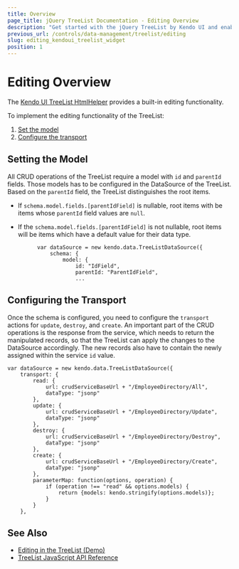 ```yaml
---
title: Overview
page_title: jQuery TreeList Documentation - Editing Overview
description: "Get started with the jQuery TreeList by Kendo UI and enable CRUD operations."
previous_url: /controls/data-management/treelist/editing
slug: editing_kendoui_treelist_widget
position: 1
---
```


# Editing Overview

The [Kendo UI TreeList HtmlHelper](https://demos.telerik.com/kendo-ui/treelist) provides a built-in editing functionality.

To implement the editing functionality of the TreeList:

1. [Set the model](#setting-the-model)
1. [Configure the transport](#configuring-the-transport)

## Setting the Model

All CRUD operations of the TreeList require a model with `id` and `parentId` fields. Those models has to be configured in the DataSource of the TreeList. Based on the `parentId` field, the TreeList distinguishes the root items.
* If `schema.model.fields.[parentIdField]` is nullable, root items with be items whose `parentId` field values are `null`.
* If the `schema.model.fields.[parentIdField]` is not nullable, root items will be items which have a default value for their data type.

			var dataSource = new kendo.data.TreeListDataSource({
		        schema: {
		            model: {
		                id: "IdField",
		                parentId: "ParentIdField",
		                ...


## Configuring the Transport

Once the schema is configured, you need to configure the `transport` actions for `update`, `destroy`, and `create`. An important part of the CRUD operations is the response from the service, which needs to return the manipulated records, so that the TreeList can apply the changes to the DataSource accordingly. The new records also have to contain the newly assigned within the service `id` value.

	var dataSource = new kendo.data.TreeListDataSource({
        transport: {
            read: {
                url: crudServiceBaseUrl + "/EmployeeDirectory/All",
                dataType: "jsonp"
            },
            update: {
                url: crudServiceBaseUrl + "/EmployeeDirectory/Update",
                dataType: "jsonp"
            },
            destroy: {
                url: crudServiceBaseUrl + "/EmployeeDirectory/Destroy",
                dataType: "jsonp"
            },
            create: {
                url: crudServiceBaseUrl + "/EmployeeDirectory/Create",
                dataType: "jsonp"
            },
            parameterMap: function(options, operation) {
                if (operation !== "read" && options.models) {
                    return {models: kendo.stringify(options.models)};
                }
            }
        },

## See Also

* [Editing in the TreeList (Demo)](https://demos.telerik.com/kendo-ui/treelist/editing)
* [TreeList JavaScript API Reference](/api/javascript/ui/treelist)
